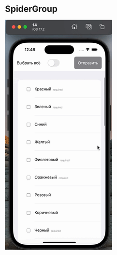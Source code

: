 # SpiderGroup


![](https://github.com/manameninja/SpiderGroup/blob/main/Запись%20экрана%202024-08-20%20в%2012.47.56.gif)

